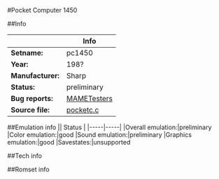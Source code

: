 #Pocket Computer 1450

##Info

||Info|
|-----|-----|
|**Setname:**|pc1450
|**Year:**|198?
|**Manufacturer:**|Sharp
|**Status:**|preliminary
|**Bug reports:**|[MAMETesters](http://mametesters.org/view_all_set.php?type=1&temporary=y&search=pocketc.c)
|**Source file:**|[pocketc.c](https://github.com/mamedev/mame/blob/master/src/mess/drivers/pocketc.c)

##Emulation info
|| Status |
|-----|-----|
|Overall emulation:|preliminary
|Color emulation:|good
|Sound emulation:|preliminary
|Graphics emulation:|good
|Savestates:|unsupported

##Tech info

##Romset info

<!--- START OF EDITED COMMENT DO NOT TOUCH TEXT ABOVE-->
